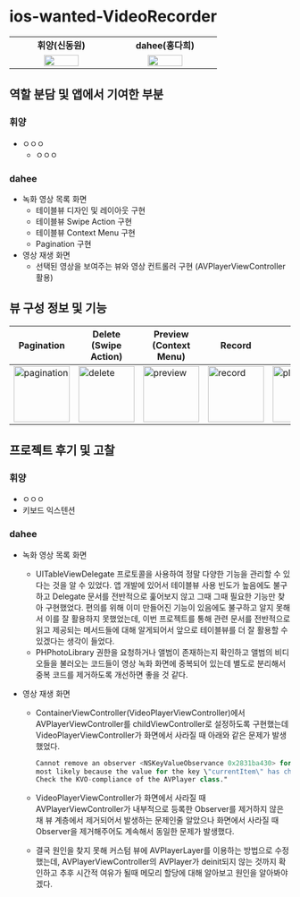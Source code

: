 # ios-wanted-VideoRecorder

<table>
    <tr align="center">
        <td><B>휘양(신동원)<B></td>
        <td><B>dahee(홍다희)<B></td>
    </tr>
    <tr align="center">
        <td width= 170px>
            <img src="https://user-images.githubusercontent.com/33388081/194698936-8386e827-4021-4909-84a5-953e5382ba27.jpeg" width="60%">
        </td>
        <td width= 170px>
            <img src="https://github.com/betterhee.png" width="60%">
        </td>
    </tr>
</table>



## 역할 분담 및 앱에서 기여한 부분

### 휘양

- ㅇㅇㅇ
  - ㅇㅇㅇ

### dahee

- 녹화 영상 목록 화면
  -   테이블뷰 디자인 및 레이아웃 구현 
  -   테이블뷰 Swipe Action 구현
  -   테이블뷰 Context Menu 구현
  -   Pagination 구현
- 영상 재생 화면
    - 선택된 영상을 보여주는 뷰와 영상 컨트롤러 구현 (AVPlayerViewController 활용)



## 뷰 구성 정보 및 기능

| Pagination                                                   | Delete <br />(Swipe Action)                                  | Preview <br />(Context Menu)                                 | Record                                                       | Play                                                         |
| ------------------------------------------------------------ | ------------------------------------------------------------ | ------------------------------------------------------------ | ------------------------------------------------------------ | ------------------------------------------------------------ |
| <img src="https://user-images.githubusercontent.com/36187265/195813169-c00a9cec-17a7-49da-88d4-ce03e2bf6143.gif" alt="pagination" width="100"/> | <img src="https://user-images.githubusercontent.com/36187265/195813282-0db673d7-4cd2-4b23-9df4-3705c7303314.gif" alt="delete" width="100"/> | <img src="https://user-images.githubusercontent.com/36187265/195813542-fe4dc727-1f0a-42a9-be94-2eac0dd9ed67.gif" alt="preview" width="100"/> | <img src="https://user-images.githubusercontent.com/36187265/195817424-8ced6ff0-0f57-469a-8ef9-8f3d4493a5d2.gif" alt="record" width="100"/> | <img src="https://user-images.githubusercontent.com/36187265/195813617-5b1fc4c0-ff8e-49b4-ac92-13c02ee45ff5.gif" alt="play" width="100"/> |



## 프로젝트 후기 및 고찰

### 휘양

  - ㅇㅇㅇ
  - 키보드 익스텐션

### dahee

- 녹화 영상 목록 화면

    - UITableViewDelegate 프로토콜을 사용하여 정말 다양한 기능을 관리할 수 있다는 것을 알 수 있었다. 앱 개발에 있어서 테이블뷰 사용 빈도가 높음에도 불구하고 Delegate 문서를 전반적으로 훑어보지 않고 그때 그때 필요한 기능만 찾아 구현했었다. 편의를 위해 이미 만들어진 기능이 있음에도 불구하고 알지 못해서 이를 잘 활용하지 못했었는데, 이번 프로젝트를 통해 관련 문서를 전반적으로 읽고 제공되는 메서드들에 대해 알게되어서 앞으로 테이블뷰를 더 잘 활용할 수 있겠다는 생각이 들었다. 
    - PHPhotoLibrary 권한을 요청하거나 앨범이 존재하는지 확인하고 앨범의 비디오들을 불러오는 코드들이 영상 녹화 화면에 중복되어 있는데 별도로 분리해서 중복 코드를 제거하도록 개선하면 좋을 것 같다. 

- 영상 재생 화면

    - ContainerViewController(VideoPlayerViewController)에서 AVPlayerViewController를 childViewController로 설정하도록 구현했는데 VideoPlayerViewController가 화면에서 사라질 때 아래와 같은 문제가 발생했었다.

        ```swift
        Cannot remove an observer <NSKeyValueObservance 0x2831ba430> for the key path \"currentItem.forwardPlaybackEndTime\" from <AVPlayer 0x283c82920>, 
        most likely because the value for the key \"currentItem\" has changed without an appropriate KVO notification being sent. 
        Check the KVO-compliance of the AVPlayer class."
        ```

    - VideoPlayerViewController가 화면에서 사라질 때 AVPlayerViewController가 내부적으로 등록한 Observer를 제거하지 않은채 뷰 계층에서 제거되어서 발생하는 문제인줄 알았으나 화면에서 사라질 때 Observer을 제거해주어도 계속해서 동일한 문제가 발생했다.

    - 결국 원인을 찾지 못해 커스텀 뷰에 AVPlayerLayer를 이용하는 방법으로 수정했는데, AVPlayerViewController의 AVPlayer가 deinit되지 않는 것까지 확인하고 추후 시간적 여유가 될때 메모리 할당에 대해 알아보고 원인을 알아봐야겠다.

